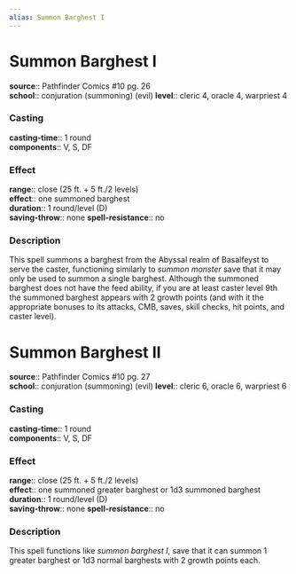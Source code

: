 ```yaml
---
alias: Summon Barghest I
---
```


# Summon Barghest I 

**source**:: Pathfinder Comics \#10 pg. 26  
**school**:: conjuration (summoning) (evil)
**level**:: cleric 4, oracle 4, warpriest 4

### Casting 

**casting-time**:: 1 round  
**components**:: V, S, DF

### Effect 

**range**:: close (25 ft. + 5 ft./2 levels)  
**effect**:: one summoned barghest  
**duration**:: 1 round/level (D)  
**saving-throw**:: none
**spell-resistance**:: no

### Description 

This spell summons a barghest from the Abyssal realm of Basalfeyst to serve the caster, functioning similarly to *summon monster* save that it may only be used to summon a single barghest. Although the summoned barghest does not have the feed ability, if you are at least caster level 9th the summoned barghest appears with 2 growth points (and with it the appropriate bonuses to its attacks, CMB, saves, skill checks, hit points, and caster level).

# Summon Barghest II 

**source**:: Pathfinder Comics \#10 pg. 27  
**school**:: conjuration (summoning) (evil)
**level**:: cleric 6, oracle 6, warpriest 6

### Casting 

**casting-time**:: 1 round  
**components**:: V, S, DF

### Effect 

**range**:: close (25 ft. + 5 ft./2 levels)  
**effect**:: one summoned greater barghest or 1d3 summoned barghest  
**duration**:: 1 round/level (D)  
**saving-throw**:: none
**spell-resistance**:: no

### Description 

This spell functions like *summon barghest I*, save that it can summon 1 greater barghest or 1d3 normal barghests with 2 growth points each.
